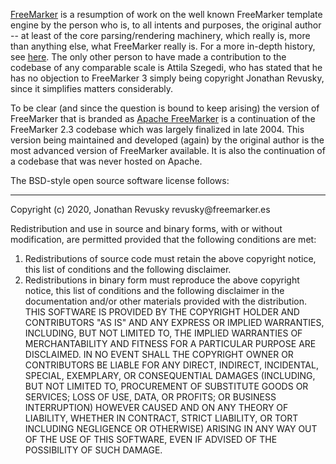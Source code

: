 [FreeMarker](https://freemarker.es/) is a resumption of work on the well known FreeMarker template engine by the person who is, to all intents and purposes, the original author -- at least of the core parsing/rendering machinery, which really is, more than anything else, what FreeMarker really is. For a more in-depth history, see [here](https://doku.freemarker.es/doku.php?id=history). The only other person to have made a contribution to the codebase of any comparable scale is Attila Szegedi, who has stated that he has no objection to FreeMarker 3 simply being copyright Jonathan Revusky, since it simplifies matters considerably. 

To be clear (and since the question is bound to keep arising) the version of FreeMarker that is branded as [Apache FreeMarker](https://freemarker.apache.org/) is a continuation of the FreeMarker 2.3 codebase which was largely finalized in late 2004. This version being maintained and developed (again) by the original author is the most advanced version of FreeMarker available. It is also the continuation of a codebase that was never hosted on Apache.

The BSD-style open source software license follows:
<HR>
Copyright (c) 2020, Jonathan Revusky revusky@freemarker.es

Redistribution and use in source and binary forms, with or without
modification, are permitted provided that the following conditions are met:

1. Redistributions of source code must retain the above copyright notice, this
     list of conditions and  the following disclaimer.
2. Redistributions in binary form must reproduce the above copyright notice,
     this list of conditions and the following disclaimer in the documentation
     and/or other materials provided with the distribution.
THIS SOFTWARE IS PROVIDED BY THE COPYRIGHT HOLDER AND CONTRIBUTORS "AS IS" AND
ANY EXPRESS OR IMPLIED WARRANTIES, INCLUDING, BUT NOT LIMITED TO, THE IMPLIED
WARRANTIES OF MERCHANTABILITY AND FITNESS FOR A PARTICULAR PURPOSE ARE
DISCLAIMED. IN NO EVENT SHALL THE COPYRIGHT OWNER OR CONTRIBUTORS BE LIABLE FOR
ANY DIRECT, INDIRECT, INCIDENTAL, SPECIAL, EXEMPLARY, OR CONSEQUENTIAL DAMAGES
(INCLUDING, BUT NOT LIMITED TO, PROCUREMENT OF SUBSTITUTE GOODS OR SERVICES;
LOSS OF USE, DATA, OR PROFITS; OR BUSINESS INTERRUPTION) HOWEVER CAUSED
AND ON ANY THEORY OF LIABILITY, WHETHER IN CONTRACT, STRICT LIABILITY, OR TORT
INCLUDING NEGLIGENCE OR OTHERWISE) ARISING IN ANY WAY OUT OF THE USE OF THIS
SOFTWARE, EVEN IF ADVISED OF THE POSSIBILITY OF SUCH DAMAGE.

